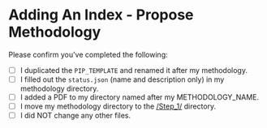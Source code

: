 # Adding An Index - Propose Methodology

Please confirm you've completed the following:

- [ ] I duplicated the `PIP_TEMPLATE` and renamed it after my methodology.
- [ ] I filled out the `status.json` (name and description only) in my methodology directory.
- [ ] I added a PDF to my directory named after my METHODOLOGY_NAME.
- [ ] I move my methodology directory to the [/Step_1/](Step_1) directory.
- [ ] I did NOT change any other files.